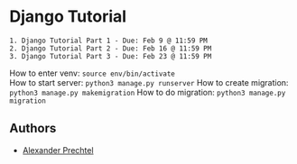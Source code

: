 # Django Tutorial

    1. Django Tutorial Part 1 - Due: Feb 9 @ 11:59 PM
    2. Django Tutorial Part 2 - Due: Feb 16 @ 11:59 PM
    3. Django Tutorial Part 3 - Due: Feb 23 @ 11:59 PM

How to enter venv: `source env/bin/activate`  
How to start server: `python3 manage.py runserver`
How to create migration: `python3 manage.py makemigration`
How to do migration: `python3 manage.py migration`
## Authors

- [Alexander Prechtel](https://github.com/alexandernc0043)
